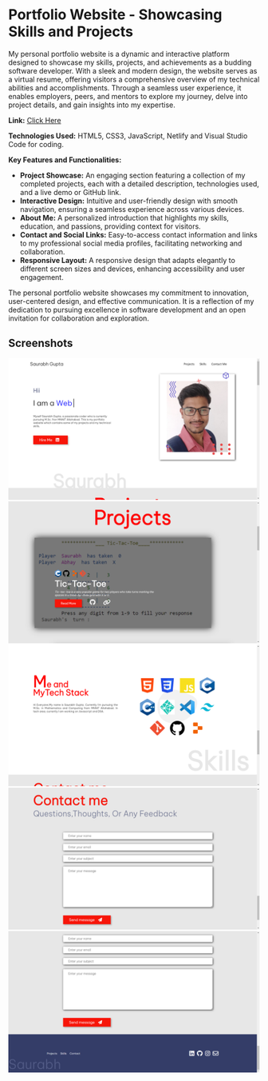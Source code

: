 # Portfolio Website - Showcasing Skills and Projects



My personal portfolio website is a dynamic and interactive platform designed to showcase my skills, projects, and achievements as a budding software developer. With a sleek and modern design, the website serves as a virtual resume, offering visitors a comprehensive overview of my technical abilities and accomplishments. Through a seamless user experience, it enables employers, peers, and mentors to explore my journey, delve into project details, and gain insights into my expertise.

**Link:** [Click Here ](https://portfolio-saurabhsg.netlify.app/)

**Technologies Used:**
HTML5, CSS3, JavaScript, Netlify and Visual Studio Code for coding.

**Key Features and Functionalities:**
- **Project Showcase:** An engaging section featuring a collection of my completed projects, each with a detailed description, technologies used, and a live demo or GitHub link.
- **Interactive Design:** Intuitive and user-friendly design with smooth navigation, ensuring a seamless experience across various devices.
- **About Me:** A personalized introduction that highlights my skills, education, and passions, providing context for visitors.
- **Contact and Social Links:** Easy-to-access contact information and links to my professional social media profiles, facilitating networking and collaboration.
- **Responsive Layout:** A responsive design that adapts elegantly to different screen sizes and devices, enhancing accessibility and user engagement.



The personal portfolio website showcases my commitment to innovation, user-centered design, and effective communication. It is a reflection of my dedication to pursuing excellence in software development and an open invitation for collaboration and exploration.


## Screenshots

<div style = "display = "grid"">
<img src = "Screenshot (200).png">
<img src = "Screenshot (196).png"  alt = "Screenshots">
<img src = "Screenshot (197).png"  alt = "Screenshots">
<img src = "Screenshot (198).png"   alt = "Screenshots">
<img src = "Screenshot (199).png" alt = "Screenshots">
</div>




